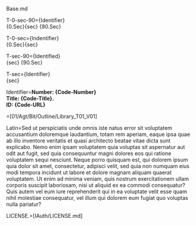 Base.md

T-0-sec-90={Identifier}<br>{0.Sec}{sec} {90.Sec}

T-0-sec={Indentifier}<br>{0.Sec}{sec}

T-sec-90={Identified}<br>{sec} {90.Sec}

T-sec={Identifier}<br>{sec}

Identifier=<b>Number: {Code-Number}<br>Title: {Code-Title}.<br>ID: {Code-URL}</b>

=[01/Agt/Bit/Outline/Library_T01_V01]

Latin=Sed ut perspiciatis unde omnis iste natus error sit voluptatem accusantium doloremque laudantium, totam rem aperiam, eaque ipsa quae ab illo inventore veritatis et quasi architecto beatae vitae dicta sunt explicabo. Nemo enim ipsam voluptatem quia voluptas sit aspernatur aut odit aut fugit, sed quia consequuntur magni dolores eos qui ratione voluptatem sequi nesciunt. Neque porro quisquam est, qui dolorem ipsum quia dolor sit amet, consectetur, adipisci velit, sed quia non numquam eius modi tempora incidunt ut labore et dolore magnam aliquam quaerat voluptatem. Ut enim ad minima veniam, quis nostrum exercitationem ullam corporis suscipit laboriosam, nisi ut aliquid ex ea commodi consequatur? Quis autem vel eum iure reprehenderit qui in ea voluptate velit esse quam nihil molestiae consequatur, vel illum qui dolorem eum fugiat quo voluptas nulla pariatur?

LICENSE.=[IAuth/LICENSE.md]